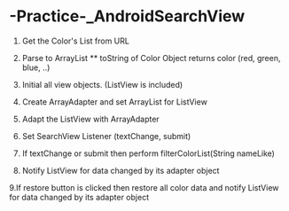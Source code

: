 # -Practice-_AndroidSearchView
1. Get the Color's List from URL
2. Parse to ArrayList<Color> 
  ** toString of Color Object returns color (red, green, blue, ..)
3. Initial all view objects. (ListView is included)
4. Create ArrayAdapter<String> and set ArrayList<Color>  for ListView 
5. Adapt the ListView with ArrayAdapter<String>
6. Set SearchView Listener (textChange, submit)

7. If textChange or submit then perform filterColorList(String nameLike)
8. Notify ListView for data changed by its adapter object

9.If restore button is clicked then restore all color data and notify ListView for data changed by its adapter object 
